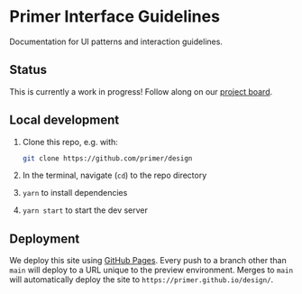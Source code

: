 # Primer Interface Guidelines

Documentation for UI patterns and interaction guidelines.

## Status

This is currently a work in progress! Follow along on our [project board](https://github.com/primer/design/projects/1).

## Local development

1. Clone this repo, e.g. with:

   ```sh
   git clone https://github.com/primer/design
   ```

1. In the terminal, navigate (`cd`) to the repo directory

1. `yarn` to install dependencies

1. `yarn start` to start the dev server

## Deployment

We deploy this site using [GitHub Pages](https://pages.github.com/). Every push to a branch other than `main` will deploy to a URL unique to the preview environment. Merges to `main` will automatically deploy the site to `https://primer.github.io/design/`.
